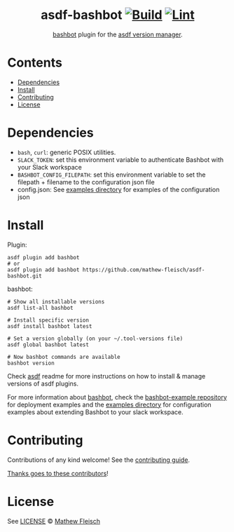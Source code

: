 <div align="center">

# asdf-bashbot [![Build](https://github.com/mathew-fleisch/asdf-bashbot/actions/workflows/build.yml/badge.svg)](https://github.com/mathew-fleisch/asdf-bashbot/actions/workflows/build.yml) [![Lint](https://github.com/mathew-fleisch/asdf-bashbot/actions/workflows/lint.yml/badge.svg)](https://github.com/mathew-fleisch/asdf-bashbot/actions/workflows/lint.yml)


[bashbot](https://github.com/mathew-fleisch/bashbot) plugin for the [asdf version manager](https://asdf-vm.com).

</div>

# Contents

- [Dependencies](#dependencies)
- [Install](#install)
- [Contributing](#contributing)
- [License](#license)

# Dependencies

- `bash`, `curl`: generic POSIX utilities.
- `SLACK_TOKEN`: set this environment variable to authenticate Bashbot with your Slack workspace
- `BASHBOT_CONFIG_FILEPATH`: set this environment variable to set the filepath + filename to the configuration json file
- config.json: See [examples directory](https://github.com/mathew-fleisch/bashbot/tree/main/examples) for examples of the configuration json

# Install

Plugin:

```shell
asdf plugin add bashbot
# or
asdf plugin add bashbot https://github.com/mathew-fleisch/asdf-bashbot.git
```

bashbot:

```shell
# Show all installable versions
asdf list-all bashbot

# Install specific version
asdf install bashbot latest

# Set a version globally (on your ~/.tool-versions file)
asdf global bashbot latest

# Now bashbot commands are available
bashbot version
```

Check [asdf](https://github.com/asdf-vm/asdf) readme for more instructions on how to
install & manage versions of asdf plugins.

For more information about [bashbot](https://github.com/mathew-fleisch/bashbot), check the [bashbot-example repository](https://github.com/mathew-fleisch/bashbot-example) for deployment examples and the [examples directory](https://github.com/mathew-fleisch/bashbot/tree/main/examples) for configuration examples about extending Bashbot to your slack workspace.

# Contributing

Contributions of any kind welcome! See the [contributing guide](contributing.md).

[Thanks goes to these contributors](https://github.com/mathew-fleisch/asdf-bashbot/graphs/contributors)!

# License

See [LICENSE](LICENSE) © [Mathew Fleisch](https://github.com/mathew-fleisch/)

